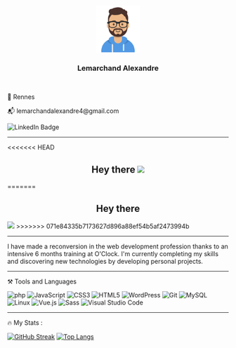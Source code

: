 
<div id="header" align="center">
    <img src="avatars.svg" width="100" alt="Conding GIF">
    <h3> Lemarchand Alexandre</h3>
    <br>
    <p align="left">🏡 Rennes </p>
    <p align="left">📬 lemarchandalexandre4@gmail.com</p>
    <a href="https://www.linkedin.com/in/alexandre-lemarchand">
        <img height="18" align="left"
            src="https://img.shields.io/badge/LinkedIn-blue?style=for-the-badge&logo=linkedin&logoColor=white"
            alt="LinkedIn Badge" />
    </a>
</div>

<br>

- - -

<<<<<<< HEAD
<h2 align='center'>
    Hey there
    <img src="https://media.giphy.com/media/hvRJCLFzcasrR4ia7z/giphy.gif" height="20px" />
</h2>
=======
<h2 align='center'> Hey there </h2><img src="https://media.giphy.com/media/hvRJCLFzcasrR4ia7z/giphy.gif" width="2px" />
>>>>>>> 071e84335b7173627d896a88ef54b5af2473994b

- - -

I have made a reconversion in the web development profession thanks to an intensive 6 months training at O'Clock.
I'm currently completing my skills and discovering new technologies by developing personal projects.

- - -

⚒️ Tools and Languages

<div>
<img width="40" src="https://cdn.jsdelivr.net/gh/devicons/devicon/icons/php/php-plain.svg"  title="php" alt="php"/>
<img width="40" src="https://cdn.jsdelivr.net/gh/devicons/devicon/icons/javascript/javascript-original.svg" title="JavaScript" alt="JavaScript"/>
<img width="40" src="https://cdn.jsdelivr.net/gh/devicons/devicon/icons/css3/css3-original-wordmark.svg" title="CSS3" alt="CSS3"/>
<img width="40" src="https://cdn.jsdelivr.net/gh/devicons/devicon/icons/html5/html5-original-wordmark.svg" title="HTML5" alt="HTML5"/>
<img width="40" src="https://cdn.jsdelivr.net/gh/devicons/devicon/icons/wordpress/wordpress-original.svg" title="WordPress" alt="WordPress"/>
<img width="40" src="https://cdn.jsdelivr.net/gh/devicons/devicon/icons/git/git-original.svg" title="Git" alt="Git"/>
<img width="40" src="https://cdn.jsdelivr.net/gh/devicons/devicon/icons/mysql/mysql-original-wordmark.svg" title="MySQL" alt="MySQL"/>
<img width="40" src="https://cdn.jsdelivr.net/gh/devicons/devicon/icons/linux/linux-original.svg" title="Linux" alt="Linux"/>
<img width="40" src="https://cdn.jsdelivr.net/gh/devicons/devicon/icons/vuejs/vuejs-original-wordmark.svg" title="Vue.js" alt="Vue.js"/>
<img width="40" src="https://cdn.jsdelivr.net/gh/devicons/devicon/icons/sass/sass-original.svg" title="Sass" alt="Sass"/>
<img width="40" src="https://cdn.jsdelivr.net/gh/devicons/devicon/icons/vscode/vscode-original-wordmark.svg" title="Visual Studio Code" alt="Visual Studio Code"/>
</div>

- - - 
🔥 My Stats :

[![GitHub Streak](https://github-readme-streak-stats.herokuapp.com?user=Al3sandre&theme=dark&hide_border=true&date_format=M%20j%5B%2C%20Y%5D)](https://git.io/streak-stats)
[![Top Langs](https://github-readme-stats.vercel.app/api/top-langs/?username=Al3sandre&layout=compact&theme=vision-friendly-dark)](https://github.com/anuraghazra/github-readme-stats)
